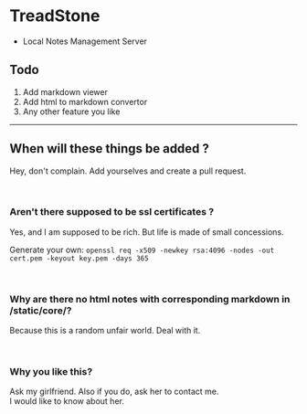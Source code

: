 # TreadStone

* Local Notes Management Server


## Todo

1. Add markdown viewer
2. Add html to markdown convertor
3. Any other feature you like

----------

  
## When will these things be added ?

Hey, don't complain. Add yourselves and create a pull request.      

  
<br>

### Aren't there supposed to be ssl certificates ?

Yes, and I am supposed to be rich. But life is made of small concessions.     
  
Generate your own: ```openssl req -x509 -newkey rsa:4096 -nodes -out cert.pem -keyout key.pem -days 365```

  
<br>

### Why are there no html notes with corresponding markdown in /static/core/?

Because this is a random unfair world. Deal with it.


<br> 

### Why you like this?

Ask my girlfriend. Also if you do, ask her to contact me.  
I would like to know about her.
